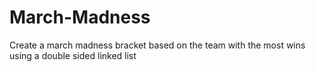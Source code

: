 # March-Madness

Create a march madness bracket based on the team with the most wins using a double sided linked list

